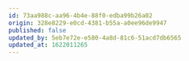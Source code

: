 ```yaml
---
id: 73aa988c-aa96-4b4e-88f0-edba99b26a02
origin: 328e8229-e0cd-4381-b55a-a0ee96de9947
published: false
updated_by: 5eb7e72e-e580-4a8d-81c6-51acd7db6565
updated_at: 1622011265
---
```

